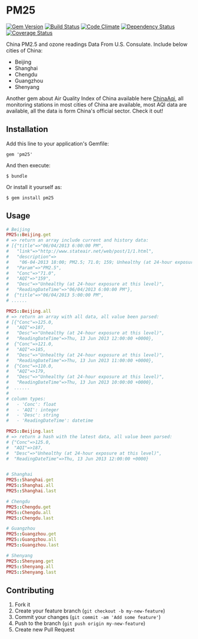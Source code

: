 # PM25

[![Gem Version](https://badge.fury.io/rb/pm25.png)](http://badge.fury.io/rb/pm25)
[![Build Status](https://www.travis-ci.org/ekohe/pm25.png?branch=master)](https://www.travis-ci.org/ekohe/pm25)
[![Code Climate](https://codeclimate.com/github/ekohe/pm25.png)](https://codeclimate.com/github/ekohe/pm25)
[![Dependency Status](https://gemnasium.com/ekohe/pm25.png)](https://gemnasium.com/ekohe/pm25)
[![Coverage Status](https://coveralls.io/repos/ekohe/pm25/badge.png)](https://coveralls.io/r/ekohe/pm25)

China PM2.5 and ozone readings Data From U.S. Consulate. Include below cities of China:

- Beijing
- Shanghai
- Chengdu
- Guangzhou
- Shenyang

Another gem about Air Quality Index of China available here [ChinaAqi][china_aqi], all monitoring stations in most cities of China are available, most AQI data are available, all the data is form China's official sector. Check it out!

## Installation

Add this line to your application's Gemfile:

    gem 'pm25'

And then execute:

    $ bundle

Or install it yourself as:

    $ gem install pm25

## Usage

```ruby
# Beijing
PM25::Beijing.get
# => return an array include current and history data:
# [{"title"=>"06/04/2013 6:00:00 PM",
#   "link"=>"http://www.stateair.net/web/post/1/1.html",
#   "description"=>
#    "06-04-2013 18:00; PM2.5; 71.0; 159; Unhealthy (at 24-hour exposure at this level)",
#   "Param"=>"PM2.5",
#   "Conc"=>"71.0",
#   "AQI"=>"159",
#   "Desc"=>"Unhealthy (at 24-hour exposure at this level)",
#   "ReadingDateTime"=>"06/04/2013 6:00:00 PM"},
#  {"title"=>"06/04/2013 5:00:00 PM",
# ......

PM25::Beijing.all
# => return an array with all data, all value been parsed:
# [{"Conc"=>125.0,
#   "AQI"=>187,
#   "Desc"=>"Unhealthy (at 24-hour exposure at this level)",
#   "ReadingDateTime"=>Thu, 13 Jun 2013 12:00:00 +0000},
#  {"Conc"=>121.0,
#   "AQI"=>185,
#   "Desc"=>"Unhealthy (at 24-hour exposure at this level)",
#   "ReadingDateTime"=>Thu, 13 Jun 2013 11:00:00 +0000},
#  {"Conc"=>110.0,
#   "AQI"=>179,
#   "Desc"=>"Unhealthy (at 24-hour exposure at this level)",
#   "ReadingDateTime"=>Thu, 13 Jun 2013 10:00:00 +0000},
#  ......
#
# column types:
#   - 'Conc': float
#   - 'AQI': integer
#   - 'Desc': string
#   - 'ReadingDateTime': datetime

PM25::Beijing.last
# => return a hash with the latest data, all value been parsed:
# {"Conc"=>125.0,
#  "AQI"=>187,
#  "Desc"=>"Unhealthy (at 24-hour exposure at this level)",
#  "ReadingDateTime"=>Thu, 13 Jun 2013 12:00:00 +0000}


# Shanghai
PM25::Shanghai.get
PM25::Shanghai.all
PM25::Shanghai.last

# Chengdu
PM25::Chengdu.get
PM25::Chengdu.all
PM25::Chengdu.last

# Guangzhou
PM25::Guangzhou.get
PM25::Guangzhou.all
PM25::Guangzhou.last

# Shenyang
PM25::Shenyang.get
PM25::Shenyang.all
PM25::Shenyang.last
```

## Contributing

1. Fork it
2. Create your feature branch (`git checkout -b my-new-feature`)
3. Commit your changes (`git commit -am 'Add some feature'`)
4. Push to the branch (`git push origin my-new-feature`)
5. Create new Pull Request

[china_aqi]: https://github.com/Xuhao/china_aqi
